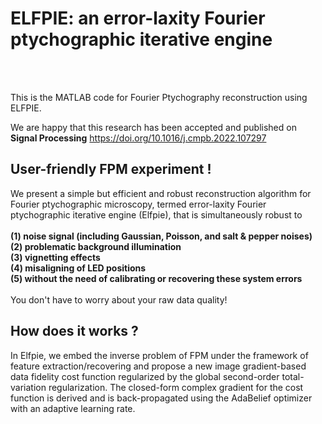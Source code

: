 # ELFPIE: an error-laxity Fourier ptychographic iterative engine
<br>
<br>

This is the MATLAB code for Fourier Ptychography reconstruction using ELFPIE.

We are happy that this research has been accepted and published on **Signal Processing** https://doi.org/10.1016/j.cmpb.2022.107297

## User-friendly FPM experiment !
We present a simple but efficient and robust reconstruction algorithm for Fourier ptychographic microscopy, termed error-laxity Fourier ptychographic iterative engine (Elfpie), that is simultaneously robust to <br>
<br>
**(1) noise signal (including Gaussian, Poisson, and salt & pepper noises)** <br>
**(2) problematic background illumination** <br>
**(3) vignetting effects** <br>
**(4) misaligning of LED positions** <br>
**(5) without the need of calibrating or recovering these system errors** <br>
<br>
You don't have to worry about your raw data quality! <br>

## How does it works ?
In Elfpie, we embed the inverse problem of FPM under the framework of feature extraction/recovering and propose a new image gradient-based data fidelity cost function regularized by the global second-order total-variation regularization. The closed-form complex gradient for the cost function is derived and is back-propagated using the AdaBelief optimizer with an adaptive learning rate. 
